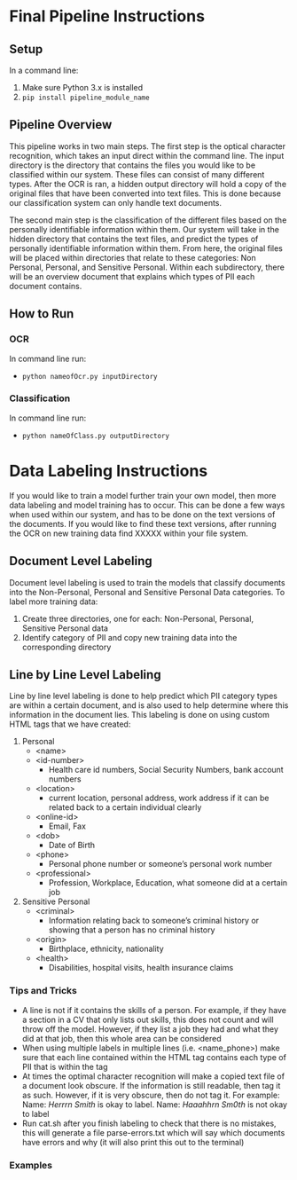 # Final Pipeline Instructions
## Setup
In a command line:
1. Make sure Python 3.x is installed
2. `pip install pipeline_module_name`

## Pipeline Overview
This pipeline works in two main steps. The first step is the optical character recognition, which takes an input direct within the command line. The input directory is the directory that contains the files you would like to be classified within our system. These files can consist of many different types. After the OCR is ran, a hidden output directory will hold a copy of the original files that have been converted into text files. This is done because our classification system can only handle text documents. 

The second main step is the classification of the different files based on the personally identifiable information within them. Our system will take in the hidden directory that contains the text files, and predict the types of personally identifiable information within them. From here, the original files will be placed within directories that relate to these categories: Non Personal, Personal, and Sensitive Personal. Within each subdirectory, there will be an overview document that explains which types of PII each document contains. 

## How to Run
### OCR
In command line run:
- `python nameofOcr.py inputDirectory` 

### Classification
In command line run:
- `python nameOfClass.py outputDirectory`

# Data Labeling Instructions
If you would like to train a model further train your own model, then more data labeling and model training has to occur. This can be done a few ways when used within our system, and has to be done on the text versions of the documents. If you would like to find these text versions, after running the OCR on new training data find XXXXX within your file system. 

## Document Level Labeling
Document level labeling is used to train the models that classify documents into the  Non-Personal, Personal and Sensitive Personal Data categories. To label more training data:
1. Create three directories, one for each: Non-Personal, Personal, Sensitive Personal data
2. Identify category of PII and copy new training data into the corresponding directory


## Line by Line Level Labeling
Line by line level labeling is done to help predict which PII category types are within a certain document, and is also used to help determine where this information in the document lies. This labeling is done on using custom HTML tags that we have created:
1. Personal
   - \<name\>
   - \<id-number\>
     - Health care id numbers, Social Security Numbers, bank account numbers
   - \<location\>
     - current location, personal address, work address if it can be related back to a certain individual clearly
   - \<online-id\>
     - Email, Fax
   - \<dob\>
     - Date of Birth
   - \<phone\>
     - Personal phone number or someone’s personal work number
   - \<professional\>
     - Profession, Workplace, Education, what someone did at a certain job
2. Sensitive Personal
   - \<criminal\>	
     - Information relating back to someone’s criminal history or showing that a person has no criminal history
   - \<origin\>
     - Birthplace, ethnicity, nationality
   - \<health\>
     - Disabilities, hospital visits, health insurance claims
### Tips and Tricks
- A line is not <professional> if it contains the skills of a person. For example, if they have a section in a CV that only lists out skills, this does not count and will throw off the model. However, if they list a job they had and what they did at that job, then this whole area can be considered <professional>
- When using multiple labels in multiple lines (i.e. <name_phone>) make sure that each line contained within the HTML tag contains each type of PII that is within the tag
- At times the optimal character recognition will make a copied text file of a document look obscure. If the information is still readable, then tag it as such. However, if it is very obscure, then do not tag it. For example: Name: *Herrrn Smith* is okay to label. Name: *Haaahhrn Sm0th* is not okay to label
- Run cat.sh after you finish labeling to check that there is no mistakes, this will generate a file parse-errors.txt which will say which documents have errors and why (it will also print this out to the terminal)

### Examples



